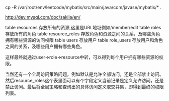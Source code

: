 cp -R /var/root/env/leetcode/mybatis/src/main/java/com/javase/mybatis/* .

http://dev.mysql.com/doc/sakila/en/

table resources<urls> 存放所有的资源,这里是URL地址例如/member/edit
table roles 存放所有的角色
table resource_roles 存放角色和资源之间的关系，及哪些角色拥有哪些资源的访问权限
table users 存放用户
table role_users 存放用户和角色之间的关系，及哪些用户拥有哪些角色。

这样最终就通过user->role->resource中转，可以得到每个用户拥有哪些资源的权限。

当然还有一个全局访问策略问题，例如默认是允许全部访问，还是全部禁止访问。然后resource_roles这个表里面可以有个字段定义当前记录是定义允许访问，还是禁止访问。最后将全局策略和查询出的具体访问定义取交并集，即得到最终的权限列表。
